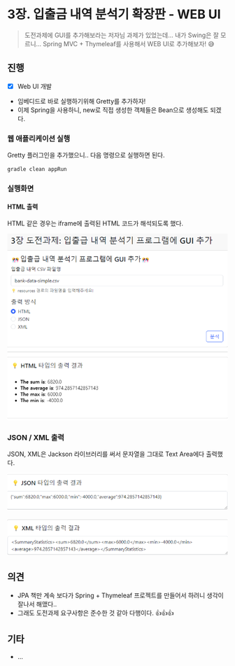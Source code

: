 # 3장. 입출금 내역 분석기 확장판 - WEB UI

> 도전과제에 GUI를 추가해보라는 저자님 과제가 있었는데...
> 내가 Swing은 잘 모르니... Spring MVC + Thymeleaf를 사용해서 WEB UI로 추가해보자! 😅



## 진행

* [x] Web UI 개발

* 임베디드로 바로 실행하기위해 Gretty를 추가하자!
* 이제 Spring을 사용하니, new로 직접 생성한 객체들은 Bean으로 생성해도 되겠다.



### 웹 애플리케이션 실행

Gretty 플러그인을 추가했으니.. 다음 명령으로 실행하면 된다.

```bash
gradle clean appRun
```



### 실행화면

#### HTML 출력

HTML 같은 경우는 iframe에 출력된 HTML 코드가 해석되도록 했다.

![image-20240622042434895](doc-resources/image-20240622042434895.png)



### JSON / XML 출력

JSON, XML은 Jackson 라이브러리를 써서 문자열을 그대로 Text Area에다 출력했다.

![image-20240622042555023](doc-resources/image-20240622042555023.png)

![image-20240622042623708](doc-resources/image-20240622042623708.png)





## 의견

* JPA 책만 계속 보다가 Spring + Thymeleaf 프로젝트를 만들어서 하려니 생각이 잘나서 해맸다..
* 그래도 도전과제 요구사항은 준수한 것 같아 다행이다. 👍👍👍



## 기타

* ...


